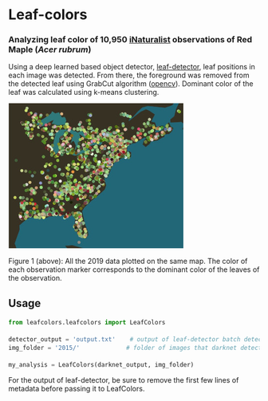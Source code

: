 # Leaf-colors
### Analyzing leaf color of 10,950‬ [iNaturalist](https://www.inaturalist.org/) observations of Red Maple (*Acer rubrum*)

Using a deep learned based object detector, [leaf-detector](https://github.com/etowahs/leaf-detector), leaf positions in each image was detected. From there, the foreground was removed from the detected leaf using GrabCut algorithm ([opencv](https://docs.opencv.org/3.0-beta/doc/py_tutorials/py_imgproc/py_grabcut/py_grabcut.html)). Dominant color of the leaf was calculated using k-means clustering. 

![2019 data](all-2019-data.jpg)

Figure 1 (above): All the 2019 data plotted on the same map. The color of each observation marker corresponds to the dominant color of the leaves of the observation. 

## Usage 
``` python
from leafcolors.leafcolors import LeafColors

detector_output = 'output.txt'    # output of leaf-detector batch detection
img_folder = '2015/'             # folder of images that darknet detected 

my_analysis = LeafColors(darknet_output, img_folder)
```
For the output of leaf-detector, be sure to remove the first few lines of metadata before passing it to LeafColors. 
